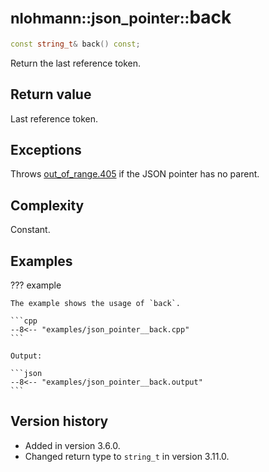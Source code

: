 # <small>nlohmann::json_pointer::</small>back

```cpp
const string_t& back() const;
```

Return the last reference token.

## Return value

Last reference token.

## Exceptions

Throws [out_of_range.405](../../home/exceptions.md#jsonexceptionout_of_range405) if the JSON pointer has no parent.

## Complexity

Constant.

## Examples

??? example

    The example shows the usage of `back`.
     
    ```cpp
    --8<-- "examples/json_pointer__back.cpp"
    ```
    
    Output:
    
    ```json
    --8<-- "examples/json_pointer__back.output"
    ```

## Version history

- Added in version 3.6.0.
- Changed return type to `string_t` in version 3.11.0.
